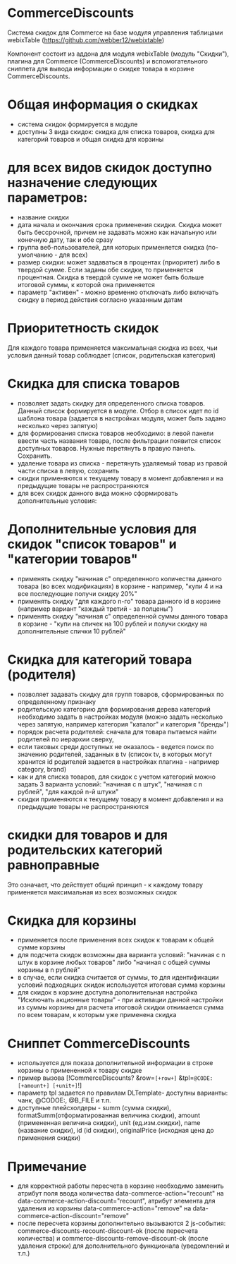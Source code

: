 # CommerceDiscounts
Система скидок для Commerce  на базе модуля управления таблицами webixTable (https://github.com/webber12/webixtable)

Компонент состоит из аддона для модуля webixTable (модуль "Скидки"), плагина для Commerce (CommerceDiscounts) и вспомогательного сниппета для вывода информации о скидке товара в корзине CommerceDiscounts.


# Общая информация о скидках
- система скидок формируется в модуле
- доступны 3 вида скидок: скидка для списка товаров, скидка для категорий товаров и общая скидка для корзины


# для всех видов скидок доступно назначение следующих параметров:
- название скидки
- дата начала и окончания срока применения скидки. Скидка может быть бессрочной, причем не задавать можно как начальную или конечную дату, так и обе сразу
- группа веб-пользователей, для которых применяется скидка (по-умолчанию - для всех)
- размер скидки: может задаваться в процентах (приоритет) либо в твердой сумме. Если заданы обе скидки, то применяется процентная. Скидка в твердой сумме не может быть больше итоговой суммы, к которой она применяется
- параметр "активен" - можно временно отключать либо включать скидку в период действия согласно указанным датам


# Приоритетность скидок
Для каждого товара применяется максимальная скидка из всех, чьи условия данный товар соблюдает (список, родительская категория)


# Скидка для списка товаров
- позволяет задать скидку для определенного списка товаров. Данный список формируется в модуле. Отбор в список идет по id шаблона товара (задается в настройках модуля, может быть задано несколько через запятую)
- для формирования списка товаров необходимо: в левой панели ввести часть названия товара, после фильтрации появится список доступных товаров. Нужные перетянуть в правую панель. Сохранить.
- удаление товара из списка - перетянуть удаляемый товар из правой части списка в левую, сохранить
- скидки применяются к текущему товару в момент добавления и на предыдущие товары не распространяются
- для всех скидок данного вида можно сформировать дополнительные условия:


# Дополнительные условия для скидок "список товаров" и "категории товаров"
- применять скидку "начиная с" определенного количества данного товара (во всех модификациях) в корзине - например, "купи 4 и на все последующие получи скидку 20%"
- применять скидку "для каждого n-го" товара данного id в корзине (например вариант "каждый третий - за полцены")
- применять скидку "начиная с" определенной суммы данного товара в корзине - "купи на спичек на 100 рублей и получи скидку на дополнительные спички 10 рублей"


# Скидка для категорий товара (родителя)
- позволяет задавать скидку для групп товаров, сформированных по определенному признаку
- родительскую категорию для формирования дерева категорий необходимо задать в настройках модуля (можно задать несколько через запятую, например категория "каталог" и категория "бренды")
- порядок расчета родителей: сначала для товара пытаемся найти родителей по иерархии сверху, 
- если таковых среди доступных не оказалось - ведется поиск по значению родителей, заданных в tv (список tv, в которых могут хранится id родителей задается в настройках плагина - например category, brand)
- как и для списка товаров, для скидок с учетом категорий можно задать 3 варианта условий: "начиная с n штук", "начиная с n рублей", "для каждой n-й штуки"
- скидки применяются к текущему товару в момент добавления и на предыдущие товары не распространяются


# скидки для товаров и для родительских категорий равноправные
Это означает, что действует общий принцип - к каждому товару применяется максимальная из всех возможных скидок


# Cкидка для корзины
- применяется после применения всех скидок к товарам к общей сумме корзины
- для подсчета скидок возможны два варианта условий: "начиная с n штук в корзине любых товаров" либо "начиная с общей суммы корзины в n рублей"
- в случае, если скидка считается от суммы, то для идентификации условий подходящих скидок используется итоговая сумма корзины
- для скидок в корзине доступна дополнительная настройка "Исключать акционные товары" - при активации данной настройки из суммы корзины для расчета итоговой скидки отнимается сумма по всем товарам, к которым уже применена скидка


# Сниппет CommerceDiscounts
- используется для показа дополнительной информации в строке корзины о примененной к товару скидке
- пример вызова [!CommerceDiscounts? &row=`[+row+]` &tpl=`@CODE:[+amount+] [+unit+]`!]
- параметр tpl задается по правилам DLTemplate- доступны варианты: чанк, @CODOE:, @B_FILE и т.п.
- доступные плейсхолдеры - summ (сумма скидки), formatSumm(отформатированная величина скидки), amount (примененная величина скидки), unit (ед.изм.скидки), name (название скидки), id (id скидки), originalPrice (исходная цена до применения скидки)

# Примечание
- для корректной работы пересчета в корзине необходимо заменить атрибут поля ввода количества data-commerce-action="recount" на data-commerce-action-discount="recount", атрибут элемента для удаления из корзины data-commerce-action="remove" на data-commerce-action-discount="remove"
- после пересчета корзины дополнительно вызываются 2 js-события: commerce-discounts-recount-discount-ok (после пересчета количества) и commerce-discounts-remove-discount-ok (после удаления строки) для дополнительного функционала (уведомлений и т.п.)








